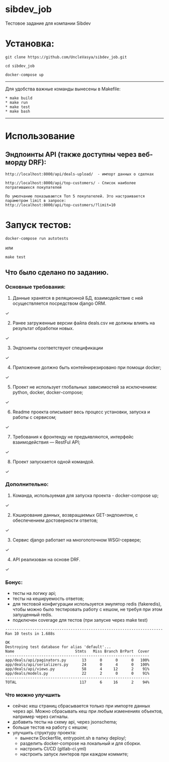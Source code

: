# sibdev_job
Тестовое задание для компании Sibdev


# Установка:

```
git clone https://github.com/UncleVasya/sibdev_job.git

cd sibdev_job

docker-compose up
```

------------------

Для удобства важные команды вынесены в Makefile:

```
* make build
* make run
* make test
* make bash
```

------------------

# Использование

## Эндпоинты API (также доступны через веб-морду DRF):
```
http://localhost:8000/api/deals-upload/  - импорт данных о сделках

http://localhost:8000/api/top-customers/ - Список наиболее потратившихся покупателей

По умолчанию показываются Топ 5 покупателей. Это настраивается параметром limit в запросе:
http://localhost:8000/api/top-customers/?limit=10
```

# Запуск тестов:

`docker-compose run autotests`

или

`make test`

## Что было сделано по заданию.

### Основные требования:

1. Данные хранятся в реляционной БД, взаимодействие с ней осуществляется посредством django ORM.

✓

2. Ранее загруженные версии файла deals.csv не должны влиять на результат обработки новых.

✓

3. Эндпоинты соответствуют спецификации

✓

4. Приложение должно быть контейнирезировано при помощи docker;

✓

5. Проект не использует глобальных зависимостей за исключением:  python, docker, docker-compose;

✓

6. Readme проекта описывает весь процесс установки, запуска и работы с сервисом;

✓

7. Требования к фронтенду не предъявляются, интерфейс взаимодействия — RestFul API;

✓

8. Проект запускается одной командой.

✓

### Дополнительно:

1. Команда, используемая для запуска проекта - docker-compose up;

✓

2. Кэширование данных, возвращаемых GET-эндпоинтом, с обеспечением достоверности ответов;

✓

3. Сервис django работает на многопоточном WSGI-сервере;

✓

4. API реализован на основе  DRF.

✓
    
### Бонус:
- тесты на логику api;
- тесты на кешируемость ответов;
- для тестовой конфигурации используется эмулятор redis (fakeredis), чтобы можно было тестировать работу с кешом, не требуя при этом запущенный redis.
- подключен coverage для тестов (при запуске через make test)

```
----------------------------------------------------------------------
Ran 10 tests in 1.688s

OK
Destroying test database for alias 'default'...
Name                           Stmts   Miss Branch BrPart  Cover
----------------------------------------------------------------
app/deals/api/paginators.py       13      0      0      0   100%
app/deals/api/serializers.py      24      0      4      0   100%
app/deals/api/views.py            58      4     12      2    91%
app/deals/models.py               22      2      0      0    91%
----------------------------------------------------------------
TOTAL                            117      6     16      2    94%
```

### Что можно улучшить
- сейчас кеш страниц сбрасывается только при импорте данных через api. Можно сбрасывать кеш при любым изменениях объектов, например через сигналы.
- добавить тесты на схему api, через jsonschema;
- больше тестов на работу с кешом;
- улучшить структуру проекта:
    - вынести Dockerfile, entrypoint.sh в папку deploy/;
    - разделить docker-compose на локальный и для сборки.
    - настроить CI/CD (gitlab-ci.yml)
    - настроить запуск линтеров при каждом коммите;
